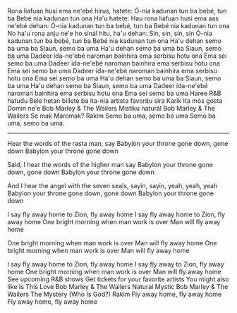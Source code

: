 Rona liafuan husi ema ne'ebé hirus, hatete: 
 Ó-nia kadunan tun ba bebé, tun ba 
 Bebé nia kadunan tun ona 
 Ha'u hatete: Hau rona liafuan husi ema aas ne'ebé dehan: 
 Ó-nia kadunan tun ba bebé, tun ba 
 Bebé nia kadunan tun ona 
 No ha'u rona anju ne'e ho sinál hitu, ha'u dehan: Sin, sin, sin, sin 
 Ó-nia kadunan tun ba bebé, tun ba 
 Bebé nia kadunan tun ona 
 Ha'u dehan semo ba uma ba Siaun, semo ba uma 
 Ha'u dehan semo ba uma ba Siaun, semo ba uma 
 Dadeer ida-ne'ebé naroman bainhira ema serbisu hotu ona 
 Ema sei semo ba uma 
 Dadeer ida-ne'ebé naroman bainhira ema serbisu hotu ona 
 Ema sei semo ba uma 
 Dadeer ida-ne'ebé naroman bainhira ema serbisu hotu ona 
 Ema sei semo ba uma 
 Ha'u dehan semo ba uma ba Siaun, semo ba uma 
 Ha'u dehan semo ba Siaun, semo ba uma 
 Dadeer ida-ne'ebé naroman bainhira ema serbisu hotu ona 
 Ema sei semo ba uma 
 Haree R&B hatudu 
 Bele hetan billete ba ita-nia artista favoritu sira 
 Karik Ita mós gosta 
 Domin ne'e 
 Bob Marley & The Wailers 
 Mistiku naturál 
 Bob Marley & The Wailers 
 Se mak Maromak? 
 Rakim 
 Semo ba uma, semo ba uma 
 Semo ba uma, semo ba uma.
 
 ---
 
Hear the words of the rasta man, say
Babylon your throne gone down, gone down
Babylon your throne gone down

Said, I hear the words of the higher man say
Babylon your throne gone down, gone down
Babylon your throne gone down

And I hear the angel with the seven seals, sayin, sayin, yeah, yeah, yeah
Babylon your throne gone down, gone down
Babylon your throne gone down

I say fly away home to Zion, fly away home
I say fly away home to Zion, fly away home
One bright morning when man work is over
Man will fly away home

One bright morning when man work is over
Man will fly away home
One bright morning when man work is over
Man will fly away home

I say fly away home to Zion, fly away home
I say fly away to Zion, fly away home
One bright morning when man work is over
Man will fly away home
See upcoming R&B shows
Get tickets for your favorite artists
You might also like
Is This Love
Bob Marley & The Wailers
Natural Mystic
Bob Marley & The Wailers
The Mystery (Who Is God?)
Rakim
Fly away home, fly away home
Fly away home, fly away home